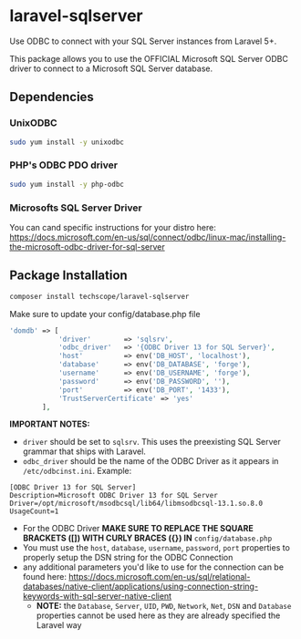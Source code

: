 # laravel-sqlserver
Use ODBC to connect with your SQL Server instances from Laravel 5+.

This package allows you to use the OFFICIAL Microsoft SQL Server ODBC driver to 
connect to a Microsoft SQL Server database.

## Dependencies
### UnixODBC

```bash
sudo yum install -y unixodbc
```

### PHP's ODBC PDO driver

```bash
sudo yum install -y php-odbc
```

### Microsofts SQL Server Driver
You can cand specific instructions for your distro here: https://docs.microsoft.com/en-us/sql/connect/odbc/linux-mac/installing-the-microsoft-odbc-driver-for-sql-server

## Package Installation

```bash
composer install techscope/laravel-sqlserver
```

Make sure to update your config/database.php file

```php
'domdb' => [
            'driver'        => 'sqlsrv',
            'odbc_driver'   => '{ODBC Driver 13 for SQL Server}',
            'host'          => env('DB_HOST', 'localhost'),
            'database'      => env('DB_DATABASE', 'forge'),
            'username'      => env('DB_USERNAME', 'forge'),
            'password'      => env('DB_PASSWORD', ''),
            'port'          => env('DB_PORT', '1433'),
            'TrustServerCertificate' => 'yes'
        ],
```

**IMPORTANT NOTES:** 
- `driver` should be set to `sqlsrv`. This uses the preexisting SQL Server grammar that ships with Laravel.
- `odbc_driver` should be the name of the ODBC Driver as it appears in `/etc/odbcinst.ini`. Example:
```vim
[ODBC Driver 13 for SQL Server]
Description=Microsoft ODBC Driver 13 for SQL Server
Driver=/opt/microsoft/msodbcsql/lib64/libmsodbcsql-13.1.so.8.0
UsageCount=1
```
- For the ODBC Driver **MAKE SURE TO REPLACE THE SQUARE BRACKETS ([]) WITH CURLY BRACES ({}) IN** `config/database.php`
- You must use the `host`, `database`, `username`, `password`, `port` properties to properly setup the DSN string for the ODBC Connection
- any additional parameters you'd like to use for the connection can be found here: https://docs.microsoft.com/en-us/sql/relational-databases/native-client/applications/using-connection-string-keywords-with-sql-server-native-client
    - **NOTE:** the `Database`, `Server`, `UID`, `PWD`, `Network`, `Net`, `DSN` and `Database` properties cannot be used here as they are already specified the Laravel way 
